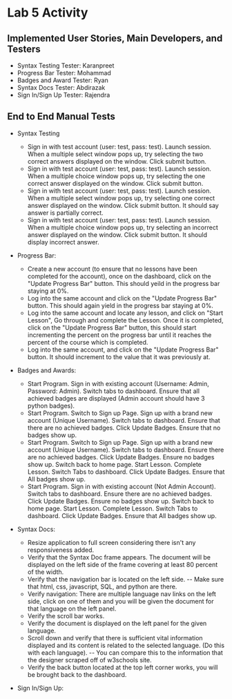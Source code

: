 # Lab 5 Activity

## Implemented User Stories, Main Developers, and Testers
- Syntax Testing Tester: Karanpreet
- Progress Bar Tester: Mohammad
- Badges and Award Tester: Ryan
- Syntax Docs Tester: Abdirazak
- Sign In/Sign Up Tester: Rajendra




## End to End Manual Tests
- Syntax Testing
  - Sign in with test account (user: test, pass: test). Launch session. When a multiple select window pops up, try selecting the two correct answers displayed on the window. Click submit button.
  - Sign in with test account (user: test, pass: test). Launch session. When a multiple choice window pops up, try selecting the one correct answer displayed on the window. Click submit button.
  - Sign in with test account (user: test, pass: test). Launch session. When a multiple select window pops up, try selecting one correct answer displayed on the window. Click submit button. It should say answer is partially correct.
  - Sign in with test account (user: test, pass: test). Launch session. When a multiple choice window pops up, try selecting an incorrect answer displayed on the window. Click submit button. It should display incorrect answer.

- Progress Bar:
  - Create a new account (to ensure that no lessons have been completed for the account), once on the dashboard, click on the "Update Progress Bar" button. This should yeild in the progress bar staying at 0%.
  - Log into the same account and click on the "Update Progress Bar" button. This should again yield in the progress bar staying at 0%.
  - Log into the same account and locate any lesson, and click on "Start Lesson", Go through and complete the Lesson. Once it is completed, click on the "Update Progress Bar" button, this should start incrementing the percent on the progress bar until it reaches the percent of the course which is completed.
  - Log into the same account, and click on the "Update Progress Bar" button. It should increment to the value that it was previously at.

- Badges and Awards:
  - Start Program. Sign in with existing account (Username: Admin, Password: Admin). Switch tabs to dashboard. Ensure that all achieved badges are displayed (Admin account should have 3 python badges).
  - Start Program. Switch to Sign up Page. Sign up with a brand new account (Unique Username). Switch tabs to dashboard. Ensure that there are no achieved badges. Click Update Badges. Ensure that no badges show up.
  - Start Program. Switch to Sign up Page. Sign up with a brand new account (Unique Username). Switch tabs to dashboard. Ensure there are no achieved badges. Click Update Badges. Ensure no badges show up. Switch back to home page. Start Lesson. Complete Lesson. Switch Tabs to dashboard. Click Update Badges. Ensure that All badges show up.
  - Start Program. Sign in with existing account (Not Admin Account). Switch tabs to dashboard. Ensure there are no achieved badges. Click Update Badges. Ensure no badges show up. Switch back to home page. Start Lesson. Complete Lesson. Switch Tabs to dashboard. Click Update Badges. Ensure that All badges show up.

- Syntax Docs:
  - Resize application to full screen considering there isn't any responsiveness
  added.
  - Verify that the Syntax Doc frame appears. The document will be displayed on
  the left side of the frame covering at least 80 percent of the width.
  - Verify that the navigation bar is located on the left side.
  -- Make sure that html, css, javascript, SQL, and python are there.
  - Verify navigation: There are multiple language nav links on the left side, click on
  one of them and you will be given the document for that language on the left
  panel.
  - Verify the scroll bar works.
  - Verify the document is displayed on the left panel for the given language.
  - Scroll down and verify that there is sufficient vital information displayed and its
  content is related to the selected language. (Do this with each language).
  -- You can compare this to the information that the designer scraped off of
  w3schools site.
  - Verify the back button located at the top left corner works, you will be brought
  back to the dashboard.

- Sign In/Sign Up:
